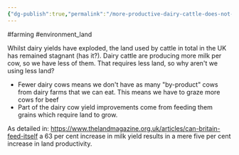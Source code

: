 ```yaml
---
{"dg-publish":true,"permalink":"/more-productive-dairy-cattle-does-not-mean-less-land-used/","tags":["#farming","#environment_land"],"created":"2025-10-23T17:42:41.672+01:00","updated":"2025-10-23T18:06:08.609+01:00"}
---
```


#farming #environment_land 

Whilst dairy yields have exploded, the land used by cattle in total in the UK has remained stagnant (has it?). Dairy cattle are producing more milk per cow, so we have less of them. That requires less land, so why aren't we using less land?
- Fewer dairy cows means we don't have as many "by-product" cows from dairy farms that we can eat. This means we have to graze more cows for beef
- Part of the dairy cow yield improvements come from feeding them grains which require land to grow.

As detailed in: https://www.thelandmagazine.org.uk/articles/can-britain-feed-itself a 63 per cent increase in milk yield results in a mere five per cent increase in land productivity.

